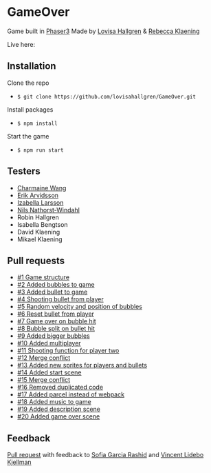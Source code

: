 # GameOver

Game built in [Phaser3](https://phaser.io/)
Made by [Lovisa Hallgren](https://github.com/lovisahallgren) & [Rebecca Klaening](https://github.com/RebeccaKlaening)

Live here: []()

## Installation

Clone the repo

- `$ git clone https://github.com/lovisahallgren/GameOver.git`

Install packages

- `$ npm install`

Start the game

- `$ npm run start`

## Testers

- [Charmaine Wang](https://github.com/charmaine-wang)
- [Erik Arvidsson](https://github.com/erikarvidsson)
- [Izabella Larsson](https://github.com/izabellalarsson)
- [Nils Nathorst-Windahl](https://github.com/nilsnathorst)
- Robin Hallgren
- Isabella Bengtson
- David Klaening
- Mikael Klaening

## Pull requests

- [#1 Game structure](https://github.com/lovisahallgren/GameOver/pull/1)
- [#2 Added bubbles to game](https://github.com/lovisahallgren/GameOver/pull/2)
- [#3 Added bullet to game](https://github.com/lovisahallgren/GameOver/pull/3)
- [#4 Shooting bullet from player](https://github.com/lovisahallgren/GameOver/pull/4)
- [#5 Random velocity and position of bubbles](https://github.com/lovisahallgren/GameOver/pull/5)
- [#6 Reset bullet from player](https://github.com/lovisahallgren/GameOver/pull/6)
- [#7 Game over on bubble hit](https://github.com/lovisahallgren/GameOver/pull/7)
- [#8 Bubble split on bullet hit](https://github.com/lovisahallgren/GameOver/pull/8)
- [#9 Added bigger bubbles](https://github.com/lovisahallgren/GameOver/pull/9)
- [#10 Added multiplayer](https://github.com/lovisahallgren/GameOver/pull/10)
- [#11 Shooting function for player two](https://github.com/lovisahallgren/GameOver/pull/11)
- [#12 Merge conflict](https://github.com/lovisahallgren/GameOver/pull/12)
- [#13 Added new sprites for players and bullets](https://github.com/lovisahallgren/GameOver/pull/13)
- [#14 Added start scene](https://github.com/lovisahallgren/GameOver/pull/14)
- [#15 Merge conflict](https://github.com/lovisahallgren/GameOver/pull/15)
- [#16 Removed duplicated code](https://github.com/lovisahallgren/GameOver/pull/16)
- [#17 Added parcel instead of webpack](https://github.com/lovisahallgren/GameOver/pull/17)
- [#18 Added music to game](https://github.com/lovisahallgren/GameOver/pull/18)
- [#19 Added description scene](https://github.com/lovisahallgren/GameOver/pull/19)
- [#20 Added game over scene](https://github.com/lovisahallgren/GameOver/pull/20)

## Feedback

[Pull request]() with feedback to [Sofia Garcia Rashid](https://github.com/sof1agarc1a) and [Vincent Lidebo Kjellman](https://github.com/VincentLideboKjellman)
